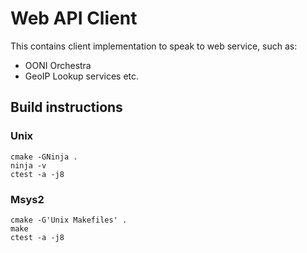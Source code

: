 # Web API Client

This contains client implementation to speak to web service, such as:

* OONI Orchestra
* GeoIP Lookup services
etc.

## Build instructions

### Unix

```
cmake -GNinja .
ninja -v
ctest -a -j8
```
### Msys2

```
cmake -G'Unix Makefiles' .
make
ctest -a -j8
```
